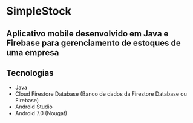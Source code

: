 # SimpleStock
## Aplicativo mobile desenvolvido em Java e Firebase para gerenciamento de estoques de uma empresa
## Tecnologias
 - Java
 - Cloud Firestore Database (Banco de dados da Firestore Database ou Firebase)
 - Android Studio
 - Android 7.0 (Nougat)
